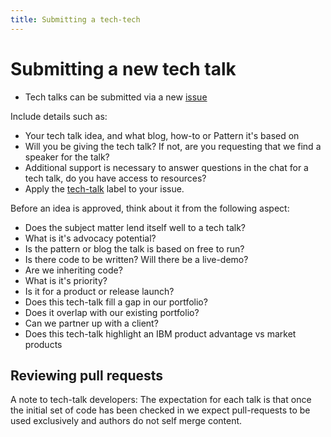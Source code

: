 ```yaml
---
title: Submitting a tech-tech
---
```


# Submitting a new tech talk

* Tech talks can be submitted via a new [issue](https://github.com/IBM/incubator/issues/new)

Include details such as:
* Your tech talk idea, and what blog, how-to or Pattern it's based on
* Will you be giving the tech talk? If not, are you requesting that we find a speaker for the talk?
* Additional support is necessary to answer questions in the chat for a tech talk, do you have access to resources?
* Apply the [tech-talk](https://github.com/IBM/incubator/labels/tech-talk) label to your issue.

Before an idea is approved, think about it from the following aspect:
* Does the subject matter lend itself well to a tech talk?
* What is it's advocacy potential?
* Is the pattern or blog the talk is based on free to run?
* Is there code to be written? Will there be a live-demo?
* Are we inheriting code?
* What is it's priority?
* Is it for a product or release launch?
* Does this tech-talk fill a gap in our portfolio?
* Does it overlap with our existing portfolio?
* Can we partner up with a client?
* Does this tech-talk highlight an IBM product advantage vs market products

## Reviewing pull requests

A note to tech-talk developers: The expectation for each talk is that once the initial set of code has been checked in we expect pull-requests to be used exclusively and authors do not self merge content.
